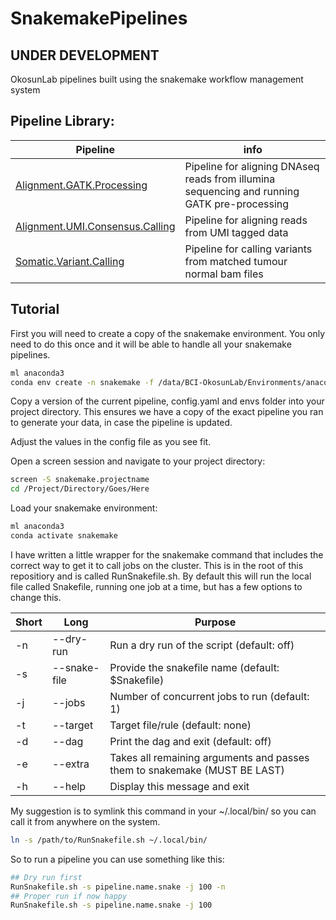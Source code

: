 # SnakemakePipelines

## UNDER DEVELOPMENT

OkosunLab pipelines built using the snakemake workflow management system

## Pipeline Library:

Pipeline | info
--- | --- 
[Alignment.GATK.Processing](https://github.com/OkosunLab/SnakemakePipelines/tree/main/UMI.Consensus.Calling) | Pipeline for aligning DNAseq reads from illumina sequencing and running GATK pre-processing
[Alignment.UMI.Consensus.Calling](https://github.com/OkosunLab/SnakemakePipelines/tree/main/UMI.Consensus.Calling) | Pipeline for aligning reads from UMI tagged data
[Somatic.Variant.Calling](https://github.com/OkosunLab/SnakemakePipelines/tree/main/UMI.Consensus.Calling) | Pipeline for calling variants from matched tumour normal bam files

## Tutorial

First you will need to create a copy of the snakemake environment. You only need to do this once and it will be able to handle all your snakemake pipelines.

```bash
ml anaconda3
conda env create -n snakemake -f /data/BCI-OkosunLab/Environments/anaconda3/20240513.snakemake.8.11.3.yml
```

Copy a version of the current pipeline, config.yaml and envs folder into your project directory. This ensures we have a copy of the exact pipeline you ran to generate your data, in case the pipeline is updated.

Adjust the values in the config file as you see fit.

Open a screen session and navigate to your project directory:

```bash
screen -S snakemake.projectname
cd /Project/Directory/Goes/Here
```

Load your snakemake environment:

```bash
ml anaconda3
conda activate snakemake
```

I have written a little wrapper for the snakemake command that includes the correct way to get it to call jobs on the cluster. This is in the root of this repositiory and is called RunSnakefile.sh. By default this will run the local file called Snakefile, running one job at a time, but has a few options to change this.

Short | Long | Purpose
--- | --- | ---
-n | --dry-run | Run a dry run of the script (default: off)
-s | --snake-file | Provide the snakefile name (default: $Snakefile)
-j | --jobs | Number of concurrent jobs to run (default: 1)
-t | --target | Target file/rule (default: none)
-d | --dag | Print the dag and exit (default: off)
-e | --extra | Takes all remaining arguments and passes them to snakemake (MUST BE LAST)
-h | --help | Display this message and exit

My suggestion is to symlink this command in your ~/.local/bin/ so you can call it from anywhere on the system.

```bash
ln -s /path/to/RunSnakefile.sh ~/.local/bin/
```

So to run a pipeline you can use something like this:

```bash
## Dry run first
RunSnakefile.sh -s pipeline.name.snake -j 100 -n
## Proper run if now happy
RunSnakefile.sh -s pipeline.name.snake -j 100
```
